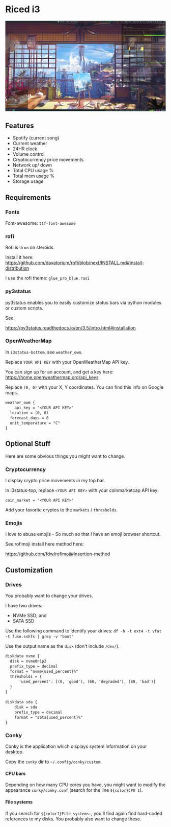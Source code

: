 # Riced i3

![](screenshots/screenshot1.png?raw=true)

## Features

- Spotify (current song)
- Current weather
- 24HR clock
- Volume control
- Cryptocurrency price movements
- Network up/ down
- Total CPU usage %
- Total mem usage %
- Storage usage

## Requirements

### Fonts

Font-awesome: `ttf-font-awesome`

### rofi

Rofi is `drun` on steroids.

Install it here:
https://github.com/davatorium/rofi/blob/next/INSTALL.md#install-distribution

I use the rofi theme: `glue_pro_blue.rasi`

### py3status

py3status enables you to easily customize status bars via python modules or custom scripts.

See:

https://py3status.readthedocs.io/en/3.5/intro.html#installation

### OpenWeatherMap

In `i3status-bottom`, see `weather_owm`.

Replace `YOUR API KEY` with your OpenWeatherMap API key.

You can sign up for an account, and get a key here:
https://home.openweathermap.org/api_keys

Replace `(0, 0)` with your X, Y coordinates. You can find this info on Google maps.

```
weather_owm {
	api_key = "<YOUR API KEY>"
  location = (0, 0)
  forecast_days = 0
  unit_temperature = "C"
}
```

## Optional Stuff

Here are some obvious things you might want to change.

### Cryptocurrency

I display crypto price movements in my top bar.

In i3status-top, replace `<YOUR API KEY>` with your coinmarketcap API key:

```
coin_market = "<YOUR API KEY>"
```

Add your favorite cryptos to the `markets` / `thresholds`.

### Emojis

I love to abuse emojis - So much so that I have an emoji browser shortcut.

See rofimoji install here method here:

https://github.com/fdw/rofimoji#insertion-method

## Customization

### Drives

You probably want to change your drives.

I have two drives: 
- NVMe SSD; and
- SATA SSD

Use the following command to identify your drives:
`df -h -t ext4 -t vfat -t fuse.sshfs | grep -v "boot"`

Use the output name as the `disk` (don't include `/dev/`).

```
diskdata nvme {
  disk = nvme0n1p2
  prefix_type = decimal
  format = "nvme{used_percent}%"
  thresholds = {
	  'used_percent': [(0, 'good'), (60, 'degraded'), (80, 'bad')]
  }
}

diskdata sda {
	disk = sda
	prefix_type = decimal
	format = "sata{used_percent}%"
}
```

### Conky

Conky is the application which displays system information on your desktop.

Copy the `conky` dir to `~/.config/conky/custom`.


#### CPU bars

Depending on how many CPU cores you have, you might want to modify the appearance `conky/conky.conf` (search for the line `${color}CPU 1`).

#### File systems

If you search for `${color1}File systems:`, you'll find again find hard-coded references to my disks. You probably also want to change these.

